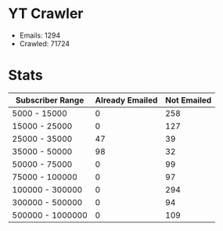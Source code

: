 # YT Crawler
- Emails: 1294
- Crawled: 71724

# Stats
| Subscriber Range  | Already Emailed | Not Emailed |
|-------|-------|-------|
| 5000 - 15000 | 0 | 258 |
| 15000 - 25000 | 0 | 127 |
| 25000 - 35000 | 47 | 39 |
| 35000 - 50000 | 98 | 32 |
| 50000 - 75000 | 0 | 99 |
| 75000 - 100000 | 0 | 97 |
| 100000 - 300000 | 0 | 294 |
| 300000 - 500000 | 0 | 94 |
| 500000 - 1000000 | 0 | 109 |
